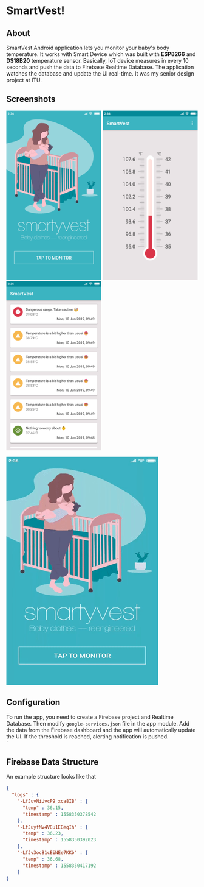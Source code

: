 # SmartVest!


## About

SmartVest Android application lets you monitor your baby's body temperature. It works with Smart Device which was built with **ESP8266** and **DS18B20** temperature sensor. Basically, IoT device measures in every 10 seconds and push the data to Firebase Realtime Database. The application watches the database and update the UI real-time. It was my senior design project at ITU.


## Screenshots
<p float="left">
<img src="./readmeImages/Screenshot_2019-06-15-15-47-27-414_com.btp.smartvest.png" alt="Boarding Screen" width="250"/>
<img src="./readmeImages/Screenshot_2019-06-15-15-47-32-440_com.btp.smartvest.png" alt="Temperature Display" width="250"/>
<img src="./readmeImages/Screenshot_2019-06-15-15-47-40-333_com.btp.smartvest.png" alt="Notifications" width="250"/>
</p>

<img src="./readmeImages/49371c81620141.5d04ee6923fbc.gif"/>

## Configuration

To run the app, you need to create a Firebase project and Realtime Database. Then modify `google-services.json` file in the app module. Add the data from the Firebase dashboard and the app will automatically update the UI. If the threshold is reached, alerting notification is pushed.  
`
## Firebase Data Structure

An example structure looks like that
```json
{
  "logs" : {
    "-LfJuvNiUvcP9_xca8IB" : {
      "temp" : 36.15,
      "timestamp" : 1558350378542
    },
    "-LfJuyfMv4V8u1EBeqIh" : {
      "temp" : 36.23,
      "timestamp" : 1558350392023
    },
    "-LfJv3ocB1cEiNEe7KKb" : {
      "temp" : 36.68,
      "timestamp" : 1558350417192
    }
}
```
